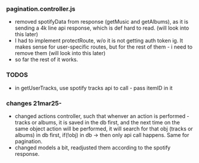 ### pagination.controller.js

- removed spotifyData from response (getMusic and getAlbums), as it is sending a 4k line api response, which is def hard to read. (will look into this later)
- I had to implement protectRoute, w/o it is not getting auth token ig. It makes sense for user-specific routes, but for the rest of them - i need to remove them (will look into this later)
- so far the rest of it works.

### TODOS

- in getUserTracks, use spotify tracks api to call - pass itemID in it



### changes 21mar25-

- changed actions controller, such that whenver an action is performed - tracks or albums, it is saved in the db first, and the next time on the same object action will be performed, it will search for that obj (tracks or albums) in db first, if(!obj) in db -> then only api call happens. Same for pagination.
- changed models a bit, readjusted them according to the spotify response.
